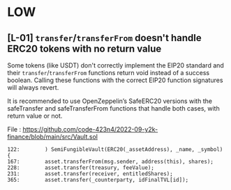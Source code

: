 # LOW

## [L-01] `transfer`/`transferFrom` doesn't handle ERC20 tokens with no return value

Some tokens (like USDT) don't correctly implement the EIP20 standard and their `transfer`/`transferFrom` functions return void instead of a success boolean. Calling these functions with the correct EIP20 function signatures will always revert.

It is recommended to use OpenZeppelin’s SafeERC20 versions with the safeTransfer and safeTransferFrom functions that handle both cases, with return value or not.

File : https://github.com/code-423n4/2022-09-y2k-finance/blob/main/src/Vault.sol

```solidity
122:        ) SemiFungibleVault(ERC20(_assetAddress), _name, _symbol) {
167:        asset.transferFrom(msg.sender, address(this), shares);
228:        asset.transfer(treasury, feeValue);
231:        asset.transfer(receiver, entitledShares);
365:        asset.transfer(_counterparty, idFinalTVL[id]);
```
